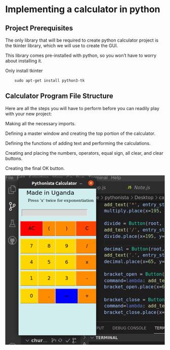 # Implementing a calculator in python

## Project Prerequisites

The only library that will be required to create python calculator project is the tkinter library, which we will use to create the GUI.

This library comes pre-installed with python, so you won’t have to worry about installing it.

Only install tkinter

		sudo apt-get install python3-tk


## Calculator Program File Structure

Here are all the steps you will have to perform before you can readily play with your new project:

Making all the necessary imports.

Defining a master window and creating the top portion of the calculator.

Defining the functions of adding text and performing the calculations.

Creating and placing the numbers, operators, equal sign, all clear, and clear buttons.

Creating the final OK button.

![Alt text](/calculator.png?raw=true "Python Calculator")
